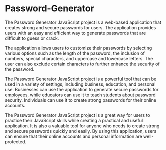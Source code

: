 # Password-Generator

The Password Generator JavaScript project is a web-based application that creates strong and secure passwords for users. The application provides users with an easy and efficient way to generate passwords that are difficult to guess or crack.

The application allows users to customize their passwords by selecting various options such as the length of the password, the inclusion of numbers, special characters, and uppercase and lowercase letters. The user can also exclude certain characters to further enhance the security of the password.

The Password Generator JavaScript project is a powerful tool that can be used in a variety of settings, including business, education, and personal use. Businesses can use the application to generate secure passwords for employees, while educators can use it to teach students about password security. Individuals can use it to create strong passwords for their online accounts.

The Password Generator JavaScript project is a great way for users to practice their JavaScript skills while creating a practical and useful application. It is also a valuable tool for anyone who needs to create strong and secure passwords quickly and easily. By using this application, users can ensure that their online accounts and personal information are well-protected.
